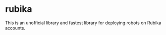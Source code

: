 # rubika
This is an unofficial library and fastest library for deploying robots on Rubika accounts.
